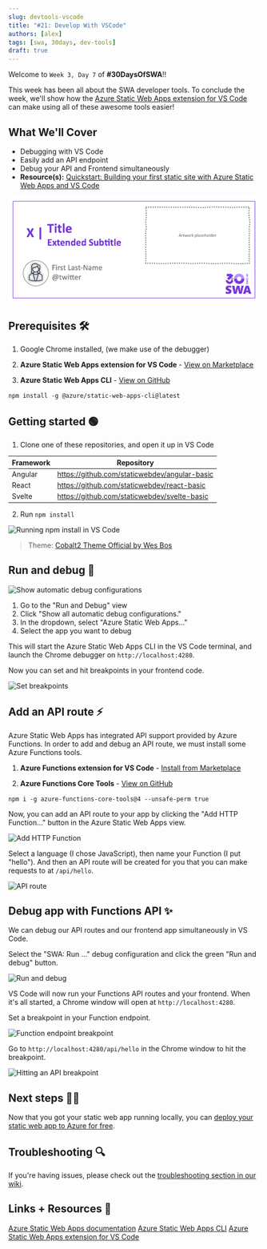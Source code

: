 ```yaml
---
slug: devtools-vscode
title: "#21: Develop With VSCode"
authors: [alex]
tags: [swa, 30days, dev-tools]
draft: true 
---
```


Welcome to `Week 3, Day 7` of **#30DaysOfSWA**!! 

This week has been all about the SWA developer tools. To conclude the week, we'll show how the [Azure Static Web Apps extension for VS Code](https://marketplace.visualstudio.com/items?itemName=ms-azuretools.vscode-azurestaticwebapps) can make using all of these awesome tools easier!

## What We'll Cover

 * Debugging with VS Code
 * Easily add an API endpoint
 * Debug your API and Frontend simultaneously
 * **Resource(s):** [Quickstart: Building your first static site with Azure Static Web Apps and VS Code](https://docs.microsoft.com/en-us/azure/static-web-apps/getting-started?tabs=vanilla-javascript)

![](../static/img/series/banner.png)

## Prerequisites 🛠️

1. Google Chrome installed, (we make use of the debugger)

2. **Azure Static Web Apps extension for VS Code** - [View on Marketplace](https://marketplace.visualstudio.com/items?itemName=ms-azuretools.vscode-azurestaticwebapps)

3. **Azure Static Web Apps CLI** - [View on GitHub](https://github.com/Azure/static-web-apps-cli)

```
npm install -g @azure/static-web-apps-cli@latest
```

## Getting started 🟢

1. Clone one of these repositories, and open it up in VS Code

 
| Framework | Repository |
|---|---|
Angular | https://github.com/staticwebdev/angular-basic
React | https://github.com/staticwebdev/react-basic
Svelte | https://github.com/staticwebdev/svelte-basic

2. Run `npm install`

![Running npm install in VS Code](https://dev-to-uploads.s3.amazonaws.com/uploads/articles/c00m73mzlt49kkwl4iiw.png)
> Theme: [Cobalt2 Theme Official by Wes Bos](https://marketplace.visualstudio.com/items?itemName=wesbos.theme-cobalt2)

## Run and debug 🐞

![Show automatic debug configurations](https://dev-to-uploads.s3.amazonaws.com/uploads/articles/pahznac0f8cjqt8haifb.png)
 
1. Go to the "Run and Debug" view
2. Click "Show all automatic debug configurations."
2. In the dropdown, select "Azure Static Web Apps..."
3. Select the app you want to debug

This will start the Azure Static Web Apps CLI in the VS Code terminal, and launch the Chrome debugger on `http://localhost:4280`.

Now you can set and hit breakpoints in your frontend code. 

![Set breakpoints](https://dev-to-uploads.s3.amazonaws.com/uploads/articles/aprutdzi9opkbegdnf2p.png)
 
## Add an API route ⚡️

Azure Static Web Apps has integrated API support provided by Azure Functions. In order to add and debug an API route, we must install some Azure Functions tools.

1. **Azure Functions extension for VS Code** - [Install from Marketplace](https://marketplace.visualstudio.com/items?itemName=ms-azuretools.vscode-azurefunctions)

2. **Azure Functions Core Tools** - [View on GitHub](https://github.com/Azure/azure-functions-core-tools)

```
npm i -g azure-functions-core-tools@4 --unsafe-perm true
```

Now, you can add an API route to your app by clicking the "Add HTTP Function..." button in the Azure Static Web Apps view.

![Add HTTP Function](https://dev-to-uploads.s3.amazonaws.com/uploads/articles/4d3gk3mmgla9xbkbyycp.png)

Select a language (I chose JavaScript), then name your Function (I put "hello"). And then an API route will be created for you that you can make requests to at `/api/hello`.

![API route](https://dev-to-uploads.s3.amazonaws.com/uploads/articles/emd9wo9q26m51aboyydd.png)

## Debug app with Functions API ✨
 
We can debug our API routes and our frontend app simultaneously in VS Code.

Select the "SWA: Run ..." debug configuration and click the green "Run and debug" button.

![Run and debug](https://dev-to-uploads.s3.amazonaws.com/uploads/articles/234k0e1p9jzmtyeeli56.png)

VS Code will now run your Functions API routes and your frontend. When it's all started, a Chrome window will open at `http://localhost:4280`.

Set a breakpoint in your Function endpoint.

![Function endpoint breakpoint](https://dev-to-uploads.s3.amazonaws.com/uploads/articles/89kolpnqbsrqysh661ep.png)

Go to `http://localhost:4280/api/hello` in the Chrome window to hit the breakpoint.
 
![Hitting an API breakpoint](https://dev-to-uploads.s3.amazonaws.com/uploads/articles/2q8zt9j70wz4dr5h3mcm.png)

## Next steps 🏃‍♀️

Now that you got your static web app running locally, you can [deploy your static web app to Azure for free](https://docs.microsoft.com/en-us/azure/static-web-apps/getting-started?tabs=react).

## Troubleshooting 🔍

If you're having issues, please check out the [troubleshooting section in our wiki](https://github.com/microsoft/vscode-azurestaticwebapps/wiki/Guide:-Debugging-a-Static-Web-App-with-VS-Code#troubleshooting-).

## Links + Resources 🔗

[Azure Static Web Apps documentation](https://docs.microsoft.com/en-us/azure/static-web-apps/)
[Azure Static Web Apps CLI](https://github.com/Azure/static-web-apps-cli)
[Azure Static Web Apps extension for VS Code](https://marketplace.visualstudio.com/items?itemName=ms-azuretools.vscode-azurestaticwebapps)
